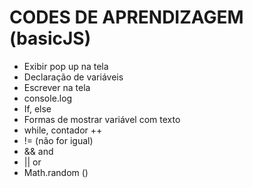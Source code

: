 # CODES DE APRENDIZAGEM (basicJS)

* Exibir pop up na tela
* Declaração de variáveis
* Escrever na tela
* console.log
* If, else
* Formas de mostrar variável com texto
* while, contador ++
* != (não for igual)
* && and
* || or 
* Math.random ()

